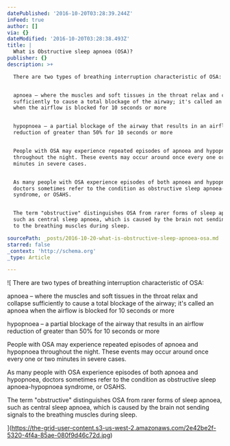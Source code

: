 ```yaml
---
datePublished: '2016-10-20T03:28:39.244Z'
inFeed: true
author: []
via: {}
dateModified: '2016-10-20T03:28:38.493Z'
title: |
  What is Obstructive sleep apnoea (OSA)?
publisher: {}
description: >+

  There are two types of breathing interruption characteristic of OSA:


  apnoea – where the muscles and soft tissues in the throat relax and collapse
  sufficiently to cause a total blockage of the airway; it's called an apnoea
  when the airflow is blocked for 10 seconds or more


  hypopnoea – a partial blockage of the airway that results in an airflow
  reduction of greater than 50% for 10 seconds or more


  People with OSA may experience repeated episodes of apnoea and hypopnoea
  throughout the night. These events may occur around once every one or two
  minutes in severe cases.


  As many people with OSA experience episodes of both apnoea and hypopnoea,
  doctors sometimes refer to the condition as obstructive sleep apnoea-hypopnoea
  syndrome, or OSAHS.


  The term "obstructive" distinguishes OSA from rarer forms of sleep apnoea,
  such as central sleep apnoea, which is caused by the brain not sending signals
  to the breathing muscles during sleep.

sourcePath: _posts/2016-10-20-what-is-obstructive-sleep-apnoea-osa.md
starred: false
_context: 'http://schema.org'
_type: Article

---
```

![
There are two types of breathing interruption characteristic of OSA:

apnoea – where the muscles and soft tissues in the throat relax and collapse sufficiently to cause a total blockage of the airway; it's called an apnoea when the airflow is blocked for 10 seconds or more

hypopnoea – a partial blockage of the airway that results in an airflow reduction of greater than 50% for 10 seconds or more

People with OSA may experience repeated episodes of apnoea and hypopnoea throughout the night. These events may occur around once every one or two minutes in severe cases.

As many people with OSA experience episodes of both apnoea and hypopnoea, doctors sometimes refer to the condition as obstructive sleep apnoea-hypopnoea syndrome, or OSAHS.

The term "obstructive" distinguishes OSA from rarer forms of sleep apnoea, such as central sleep apnoea, which is caused by the brain not sending signals to the breathing muscles during sleep.

](https://the-grid-user-content.s3-us-west-2.amazonaws.com/2e42be2f-5320-4f4a-85ae-080f9d46c72d.jpg)